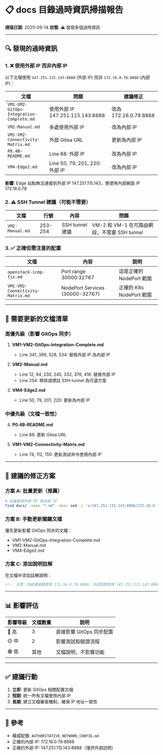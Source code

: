 # 📋 docs 目錄過時資訊掃描報告
**掃描日期**: 2025-09-14
**狀態**: ⚠️ 發現多個過時資訊

---

## 🔍 發現的過時資訊

### 1. ❌ 使用外部 IP 而非內部 IP
以下文檔使用 `147.251.115.143:8888` (外部 IP) 而非 `172.16.0.78:8888` (內部 IP)：

| 文檔 | 問題 | 建議修正 |
|------|------|----------|
| `VM1-VM2-GitOps-Integration-Complete.md` | 使用外部 IP 147.251.115.143:8888 | 改為 172.16.0.78:8888 |
| `VM2-Manual.md` | 多處使用外部 IP | 改為內部 IP |
| `VM1-VM2-Connectivity-Matrix.md` | 外部 Gitea URL | 更新為內部 IP |
| `P0.4B-README.md` | Line 88: 外部 IP | 改為內部 IP |
| `VM4-Edge2.md` | Line 50, 79, 201, 220: 外部 IP | 改為內部 IP |

**影響**: Edge 站點無法連接到外部 IP 147.251.115.143，應使用內部網路 IP 172.16.0.78

### 2. ⚠️ SSH Tunnel 建議（可能不需要）
| 文檔 | 行號 | 內容 | 問題 |
|------|------|------|------|
| `VM2-Manual.md` | 253-254 | SSH tunnel 建議 | VM-2 和 VM-1 在可路由網段，不需要 SSH tunnel |

### 3. ✅ 正確但需注意的配置
| 文檔 | 內容 | 說明 |
|------|------|------|
| `openstack-icmp-fix.md` | Port range 30000:32767 | 這是正確的 NodePort 範圍 |
| `VM1-VM2-Connectivity-Matrix.md` | NodePort Services (30000-32767) | 正確的 K8s NodePort 範圍 |

---

## 📝 需要更新的文檔清單

### 高優先級（影響 GitOps 同步）
1. **VM1-VM2-GitOps-Integration-Complete.md**
   - Line 341, 399, 528, 534: 替換外部 IP 為內部 IP

2. **VM2-Manual.md**
   - Line 12, 94, 230, 245, 332, 376, 416: 替換外部 IP
   - Line 254: 移除或標註 SSH tunnel 為可選方案

3. **VM4-Edge2.md**
   - Line 50, 79, 201, 220: 更新為內部 IP

### 中優先級（文檔一致性）
4. **P0.4B-README.md**
   - Line 88: 更新 Gitea URL

5. **VM1-VM2-Connectivity-Matrix.md**
   - Line 74, 112, 150: 更新測試命令使用內部 IP

---

## 🔧 建議的修正方案

### 方案 A: 批量更新（推薦）
```bash
# 批量替換外部 IP 為內部 IP
find docs/ -name "*.md" -exec sed -i 's/147.251.115.143:8888/172.16.0.78:8888/g' {} \;
```

### 方案 B: 手動更新關鍵文檔
優先更新影響 GitOps 同步的文檔：
- VM1-VM2-GitOps-Integration-Complete.md
- VM2-Manual.md
- VM4-Edge2.md

### 方案 C: 添加說明註解
在文檔中添加註解說明：
```markdown
<!-- 注意：內部連接請使用 172.16.0.78:8888，外部訪問使用 147.251.115.143:8888 -->
```

---

## 📊 影響評估

| 影響等級 | 文檔數量 | 說明 |
|----------|----------|------|
| 🔴 高 | 3 | 直接影響 GitOps 同步配置 |
| 🟡 中 | 2 | 影響測試和驗證流程 |
| 🟢 低 | 其他 | 文檔說明，不影響功能 |

---

## ✅ 建議行動

1. **立即**: 更新 GitOps 相關配置文檔
2. **短期**: 統一所有文檔使用內部 IP
3. **長期**: 建立文檔審查機制，確保 IP 地址一致性

---

## 📌 參考
- 權威配置: `AUTHORITATIVE_NETWORK_CONFIG.md`
- 正確的內部 IP: 172.16.0.78:8888
- 正確的外部 IP: 147.251.115.143:8888（僅供外部訪問）